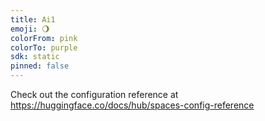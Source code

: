 ```yaml
---
title: Ai1
emoji: 🌖
colorFrom: pink
colorTo: purple
sdk: static
pinned: false
---
```


Check out the configuration reference at https://huggingface.co/docs/hub/spaces-config-reference
